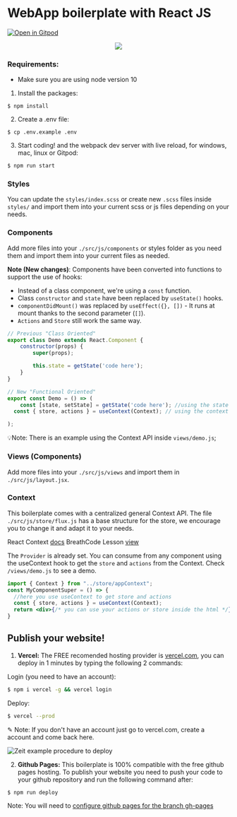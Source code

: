 # WebApp boilerplate with React JS
[![Open in Gitpod](https://gitpod.io/button/open-in-gitpod.svg)](https://gitpod.io#https://github.com/4GeeksAcademy/react-hello-webapp.git)

<p align="center">
<a href="https://www.loom.com/share/f37c6838b3f1496c95111e515e83dd9b"><img src="https://github.com/4GeeksAcademy/react-hello-webapp/blob/master/src/img/how-to.png?raw=true" /></a>
</p>


### Requirements:
- Make sure you are using node version 10

1. Install the packages:
```
$ npm install
```
2. Create a .env file:
```
$ cp .env.example .env
```
3. Start coding! and the webpack dev server with live reload, for windows, mac, linux or Gitpod:

```bash
$ npm run start
```

### Styles
You can update the `styles/index.scss` or create new `.scss` files inside `styles/` and import them into your current scss or js files depending on your needs.

### Components
Add more files into your `./src/js/components` or styles folder as you need them and import them into your current files as needed.

**Note (New changes)**: Components have been converted into functions to support the use of hooks:
* Instead of a class component, we're using a `const` function.
* Class `constructor` and `state` have been replaced by `useState()` hooks.
* `componentDidMount()` was replaced by `useEffect({}, [])` - It runs at mount thanks to the second parameter (`[]`).
* `Actions` and `Store` still work the same way.

```jsx
// Previous "Class Oriented"
export class Demo extends React.Component {
	constructor(props) {
		super(props);

		this.state = getState('code here');
	}
}

// New "Functional Oriented"
export const Demo = () => (
	const [state, setState] = getState('code here'); //using the state (if needed)
  const { store, actions } = useContext(Context); // using the context (if needed)

);
```

💡Note: There is an example using the Context API inside `views/demo.js`;

### Views (Components)
Add more files into your `./src/js/views` and import them in `./src/js/layout.jsx`.

### Context
This boilerplate comes with a centralized general Context API. The file `./src/js/store/flux.js` has a base structure for the store, we encourage you to change it and adapt it to your needs.

React Context [docs](https://reactjs.org/docs/context.html)
BreathCode Lesson [view](https://content.breatheco.de/lesson/react-hooks-explained)

The `Provider` is already set. You can consume from any component using the useContext hook to get the `store` and `actions` from the Context. Check `/views/demo.js` to see a demo.

```jsx
import { Context } from "../store/appContext";
const MyComponentSuper = () => {
  //here you use useContext to get store and actions
  const { store, actions } = useContext(Context);
  return <div>{/* you can use your actions or store inside the html */}</div>
}
```

## Publish your website!

1. **Vercel:** The FREE recomended hosting provider is [vercel.com](https://vercel.com/), you can deploy in 1 minutes by typing the following 2 commands:

Login (you need to have an account):
```sh
$ npm i vercel -g && vercel login
```
Deploy:
```sh
$ vercel --prod
```
✎ Note: If you don't have an account just go to vercel.com, create a account and come back here.

![Zeit example procedure to deploy](https://ucarecdn.com/4041f971-8dd9-4dc2-84fb-4645ab42c856/)

2. **Github Pages:** This boilerplate is 100% compatible with the free github pages hosting.
To publish your website you need to push your code to your github repository and run the following command after:
```sh
$ npm run deploy
```
Note: You will need to [configure github pages for the branch gh-pages](https://help.github.com/articles/configuring-a-publishing-source-for-github-pages/#enabling-github-pages-to-publish-your-site-from-master-or-gh-pages)
